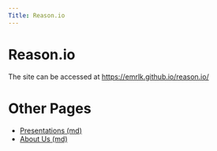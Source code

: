 ```yaml
---
Title: Reason.io
---
```


# Reason.io
The site can be accessed at
<https://emrlk.github.io/reason.io/>


# Other Pages
 - [Presentations (md)](presentations)
 - [About Us (md)](about_us)

